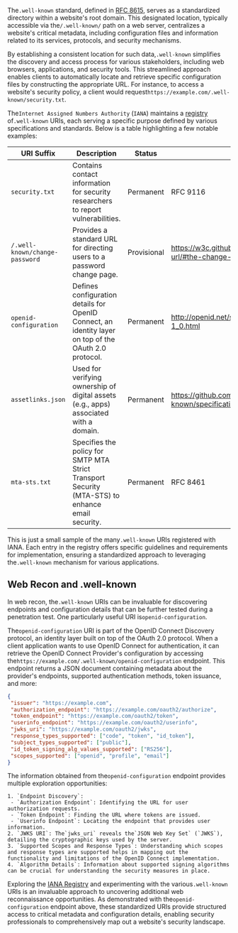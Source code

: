 ﻿The`.well-known` standard, defined in [RFC 8615](https://datatracker.ietf.org/doc/html/rfc8615), serves as a standardized directory within a website's root domain. This designated location, typically accessible via the`/.well-known/` path on a web server, centralizes a website's critical metadata, including configuration files and information related to its services, protocols, and security mechanisms.

By establishing a consistent location for such data,`.well-known` simplifies the discovery and access process for various stakeholders, including web browsers, applications, and security tools. This streamlined approach enables clients to automatically locate and retrieve specific configuration files by constructing the appropriate URL. For instance, to access a website's security policy, a client would request`https://example.com/.well-known/security.txt`.

The`Internet Assigned Numbers Authority` (`IANA`) maintains a [registry](https://www.iana.org/assignments/well-known-uris/well-known-uris.xhtml) of`.well-known` URIs, each serving a specific purpose defined by various specifications and standards. Below is a table highlighting a few notable examples:

|URI Suffix|Description|Status|Reference|
|---|---|---|---|
|`security.txt`|Contains contact information for security researchers to report vulnerabilities.|Permanent|RFC 9116|
|`/.well-known/change-password`|Provides a standard URL for directing users to a password change page.|Provisional|https://w3c.github.io/webappsec-change-password-url/#the-change-password-well-known-uri|
|`openid-configuration`|Defines configuration details for OpenID Connect, an identity layer on top of the OAuth 2.0 protocol.|Permanent|http://openid.net/specs/openid-connect-discovery-1_0.html|
|`assetlinks.json`|Used for verifying ownership of digital assets (e.g., apps) associated with a domain.|Permanent|https://github.com/google/digitalassetlinks/blob/master/well-known/specification.md|
|`mta-sts.txt`|Specifies the policy for SMTP MTA Strict Transport Security (MTA-STS) to enhance email security.|Permanent|RFC 8461|

This is just a small sample of the many`.well-known` URIs registered with IANA. Each entry in the registry offers specific guidelines and requirements for implementation, ensuring a standardized approach to leveraging the`.well-known` mechanism for various applications.

## Web Recon and .well-known

In web recon, the`.well-known` URIs can be invaluable for discovering endpoints and configuration details that can be further tested during a penetration test. One particularly useful URI is`openid-configuration`.

The`openid-configuration` URI is part of the OpenID Connect Discovery protocol, an identity layer built on top of the OAuth 2.0 protocol. When a client application wants to use OpenID Connect for authentication, it can retrieve the OpenID Connect Provider's configuration by accessing the`https://example.com/.well-known/openid-configuration` endpoint. This endpoint returns a JSON document containing metadata about the provider's endpoints, supported authentication methods, token issuance, and more:


```json
{
 "issuer": "https://example.com",
 "authorization_endpoint": "https://example.com/oauth2/authorize",
 "token_endpoint": "https://example.com/oauth2/token",
 "userinfo_endpoint": "https://example.com/oauth2/userinfo",
 "jwks_uri": "https://example.com/oauth2/jwks",
 "response_types_supported": ["code", "token", "id_token"],
 "subject_types_supported": ["public"],
 "id_token_signing_alg_values_supported": ["RS256"],
 "scopes_supported": ["openid", "profile", "email"]
}
```

The information obtained from the`openid-configuration` endpoint provides multiple exploration opportunities:

```ad-important
1. `Endpoint Discovery`:
 - `Authorization Endpoint`: Identifying the URL for user authorization requests.
 - `Token Endpoint`: Finding the URL where tokens are issued.
 - `Userinfo Endpoint`: Locating the endpoint that provides user information.
2. `JWKS URI`: The`jwks_uri` reveals the`JSON Web Key Set` (`JWKS`), detailing the cryptographic keys used by the server.
3. `Supported Scopes and Response Types`: Understanding which scopes and response types are supported helps in mapping out the functionality and limitations of the OpenID Connect implementation.
4. `Algorithm Details`: Information about supported signing algorithms can be crucial for understanding the security measures in place.
```

Exploring the [IANA Registry](https://www.iana.org/assignments/well-known-uris/well-known-uris.xhtml) and experimenting with the various`.well-known` URIs is an invaluable approach to uncovering additional web reconnaissance opportunities. As demonstrated with the`openid-configuration` endpoint above, these standardized URIs provide structured access to critical metadata and configuration details, enabling security professionals to comprehensively map out a website's security landscape.

